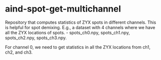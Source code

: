# aind-spot-get-multichannel

Repository that computes statistics of ZYX spots in different channels. This is helpful for spot demixing. E.g., a dataset with 4 channels where we have all the ZYX locations of spots.
    - spots_ch0.npy, spots_ch1.npy, spots_ch2.npy, spots_ch3.npy.

For channel 0, we need to get statistics in all the ZYX locations from ch1, ch2, and ch3.
